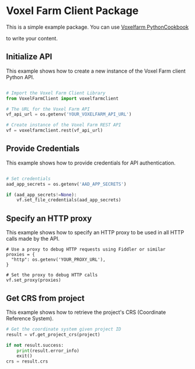 # Voxel Farm Client Package

This is a simple example package. You can use
[Voxelfarm PythonCookbook](https://www.voxelfarm.com/help/PythonCookbook.html)

to write your content.


## Initialize API
This example shows how to create a new instance of the Voxel Farm client Python API.


``` python

# Import the Voxel Farm Client Library
from VoxelFarmClient import voxelfarmclient

# The URL for the Voxel Farm API
vf_api_url = os.getenv('YOUR_VOXELFARM_API_URL')

# Create instance of the Voxel Farm REST API
vf = voxelfarmclient.rest(vf_api_url)

```

## Provide Credentials
This example shows how to provide credentials for API authentication.

``` python

# Set credentials
aad_app_secrets = os.getenv('AAD_APP_SECRETS')

if (aad_app_secrets!=None):
    vf.set_file_credentials(aad_app_secrets)

```

## Specify an HTTP proxy
This example shows how to specify an HTTP proxy to be used in all HTTP calls made by the API.

```
# Use a proxy to debug HTTP requests using Fiddler or similar
proxies = {
  "http": os.getenv('YOUR_PROXY_URL'),
}

# Set the proxy to debug HTTP calls
vf.set_proxy(proxies)

```

## Get CRS from project
This example shows how to retrieve the project's CRS (Coordinate Reference System).

``` python
# Get the coordinate system given project ID
result = vf.get_project_crs(project)

if not result.success:
    print(result.error_info)
    exit()
crs = result.crs

```

